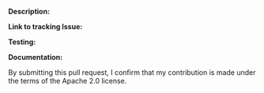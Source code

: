 **Description:** <Describe what has changed.>
 <!--Ex. Fixing a bug - Describe the bug and how this fixes the issue.
 Ex. Adding a feature - Explain what this achieves.-->

 **Link to tracking Issue:** <Issue number if applicable>

 **Testing:** <Describe what testing was performed and which tests were added.>

 **Documentation:** <Describe the documentation added.>


 <!-- DO NOT DELETE -->
 By submitting this pull request, I confirm that my contribution is made under the terms of the Apache 2.0 license.

